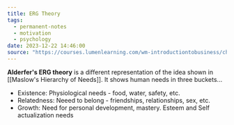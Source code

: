 ```yaml
---
title: ERG Theory
tags:
  - permanent-notes
  - motivation 
  - psychology 
date: 2023-12-22 14:46:00
source: "https://courses.lumenlearning.com/wm-introductiontobusiness/chapter/alderfers-erg-theory/"
---
```


**Alderfer's ERG theory** is a different representation of the idea shown in [[Maslow's Hierarchy of Needs]]. It shows human needs in three buckets...

- Existence: Physiological needs - food, water, safety, etc.
- Relatedness: Neeed to belong - friendships, relationships, sex, etc.
- Growth: Need for personal development, mastery. Esteem and Self actualization needs
